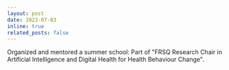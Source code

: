 ```yaml
---
layout: post
date: 2023-07-03
inline: true
related_posts: false
---
```


Organized and mentored a summer school: Part of "FRSQ Research Chair in Artificial Intelligence and Digital Health for Health Behaviour Change".